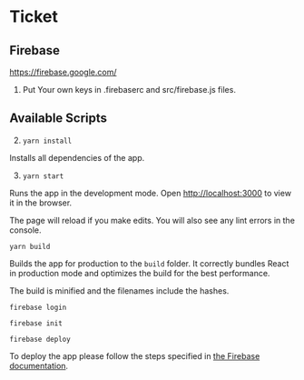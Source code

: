 # Ticket

## Firebase

<https://firebase.google.com/>

1. Put Your own keys in .firebaserc and src/firebase.js files.

## Available Scripts

2. `yarn install`

Installs all dependencies of the app. 

3. `yarn start`

Runs the app in the development mode. Open [http://localhost:3000](http://localhost:3000) to view it in the browser.

The page will reload if you make edits. You will also see any lint errors in the console.

`yarn build`

Builds the app for production to the `build` folder. It correctly bundles React in production mode and optimizes the build for the best performance.

The build is minified and the filenames include the hashes.

`firebase login`

`firebase init`

`firebase deploy`

To deploy the app please follow the steps specified in [the Firebase documentation](https://firebase.google.com/docs).
